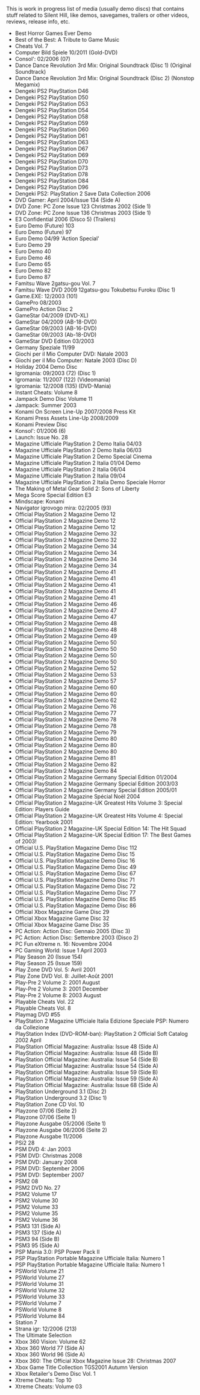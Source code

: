   This is work in progress list of media (usually demo discs) that contains stuff related to Silent Hill, like demos, savegames, trailers or other videos, reviews, release info, etc.
  
- Best Horror Games Ever Demo
- Best of the Best: A Tribute to Game Music
- Cheats Vol. 7
- Computer Bild Spiele 10/2011 (Gold-DVD)
- Consol': 02/2006 (07)
- Dance Dance Revolution 3rd Mix: Original Soundtrack (Disc 1) (Original Soundtrack)
- Dance Dance Revolution 3rd Mix: Original Soundtrack (Disc 2) (Nonstop Megamix)
- Dengeki PS2 PlayStation D46
- Dengeki PS2 PlayStation D50
- Dengeki PS2 PlayStation D53
- Dengeki PS2 PlayStation D54
- Dengeki PS2 PlayStation D58
- Dengeki PS2 PlayStation D59
- Dengeki PS2 PlayStation D60
- Dengeki PS2 PlayStation D61
- Dengeki PS2 PlayStation D63
- Dengeki PS2 PlayStation D67
- Dengeki PS2 PlayStation D69
- Dengeki PS2 PlayStation D70
- Dengeki PS2 PlayStation D73
- Dengeki PS2 PlayStation D78
- Dengeki PS2 PlayStation D84
- Dengeki PS2 PlayStation D96
- Dengeki PS2: PlayStation 2 Save Data Collection 2006
- DVD Gamer: April 2004/Issue 134 (Side A)
- DVD Zone: PC Zone Issue 123 Christmas 2002 (Side 1)
- DVD Zone: PC Zone Issue 136 Christmas 2003 (Side 1)
- E3 Confidential 2006 (Disco 5) (Trailers)
- Euro Demo (Future) 103
- Euro Demo (Future) 97
- Euro Demo 04/99 'Action Special'
- Euro Demo 29
- Euro Demo 40
- Euro Demo 46
- Euro Demo 65
- Euro Demo 82
- Euro Demo 87
- Famitsu Wave 2gatsu-gou Vol. 7
- Famitsu Wave DVD 2009 12gatsu-gou Tokubetsu Furoku (Disc 1)
- Game.EXE: 12/2003 (101)
- GamePro 08/2003
- GamePro Action Disc 2
- GameStar 04/2009 (DVD-XL)
- GameStar 04/2009 (AB-18-DVD)
- GameStar 09/2003 (AB-16-DVD)
- GameStar 09/2003 (Ab-18-DVD)
- GameStar DVD Edition 03/2003
- Germany Speziale 11/99
- Giochi per il Mio Computer DVD: Natale 2003
- Giochi per il Mio Computer: Natale 2003 (Disc D)
- Holiday 2004 Demo Disc
- Igromania: 09/2003 (72) (Disc 1)
- Igromania: 11/2007 (122) (Videomania)
- Igromania: 12/2008 (135) (DVD-Mania)
- Instant Cheats: Volume 8
- Jampack Demo Disc Volume 11
- Jampack: Summer 2003
- Konami On Screen Line-Up 2007/2008 Press Kit
- Konami Press Assets Line-Up 2008/2009
- Konami Preview Disc
- Konsol': 01/2006 (6)
- Launch: Issue No. 28
- Magazine Ufficiale PlayStation 2 Demo Italia 04/03
- Magazine Ufficiale PlayStation 2 Demo Italia 06/03
- Magazine Ufficiale PlayStation 2 Demo Special Cinema
- Magazine Ufficiale PlayStation 2 Italia 01/04 Demo
- Magazine Ufficiale PlayStation 2 Italia 06/04
- Magazine Ufficiale PlayStation 2 Italia 09/04
- Magazine Ufficiale PlayStation 2 Italia Demo Speciale Horror
- The Making of Metal Gear Solid 2: Sons of Liberty
- Mega Score Special Edition E3
- Mindscape: Konami
- Navigator igrovogo mira: 02/2005 (93)
- Official PlayStation 2 Magazine Demo 12
- Official PlayStation 2 Magazine Demo 12
- Official PlayStation 2 Magazine Demo 12
- Official PlayStation 2 Magazine Demo 32
- Official PlayStation 2 Magazine Demo 32
- Official PlayStation 2 Magazine Demo 34
- Official PlayStation 2 Magazine Demo 34
- Official PlayStation 2 Magazine Demo 34
- Official PlayStation 2 Magazine Demo 34
- Official PlayStation 2 Magazine Demo 41
- Official PlayStation 2 Magazine Demo 41
- Official PlayStation 2 Magazine Demo 41
- Official PlayStation 2 Magazine Demo 41
- Official PlayStation 2 Magazine Demo 41
- Official PlayStation 2 Magazine Demo 46
- Official PlayStation 2 Magazine Demo 47
- Official PlayStation 2 Magazine Demo 47
- Official PlayStation 2 Magazine Demo 48
- Official PlayStation 2 Magazine Demo 48
- Official PlayStation 2 Magazine Demo 49
- Official PlayStation 2 Magazine Demo 50
- Official PlayStation 2 Magazine Demo 50
- Official PlayStation 2 Magazine Demo 50
- Official PlayStation 2 Magazine Demo 50
- Official PlayStation 2 Magazine Demo 52
- Official PlayStation 2 Magazine Demo 53
- Official PlayStation 2 Magazine Demo 57
- Official PlayStation 2 Magazine Demo 60
- Official PlayStation 2 Magazine Demo 60
- Official PlayStation 2 Magazine Demo 62
- Official PlayStation 2 Magazine Demo 76
- Official PlayStation 2 Magazine Demo 77
- Official PlayStation 2 Magazine Demo 78
- Official PlayStation 2 Magazine Demo 78
- Official PlayStation 2 Magazine Demo 79
- Official PlayStation 2 Magazine Demo 80
- Official PlayStation 2 Magazine Demo 80
- Official PlayStation 2 Magazine Demo 80
- Official PlayStation 2 Magazine Demo 81
- Official PlayStation 2 Magazine Demo 82
- Official PlayStation 2 Magazine Demo 84
- Official PlayStation 2 Magazine Germany Special Edition 01/2004
- Official PlayStation 2 Magazine Germany Special Edition 2003/03
- Official PlayStation 2 Magazine Germany Special Edition 2005/01
- Official PlayStation 2 Magazine Spécial Noël 2004
- Official PlayStation 2 Magazine-UK Greatest Hits Volume 3: Special Edition: Players Guide
- Official PlayStation 2 Magazine-UK Greatest Hits Volume 4: Special Edition: Yearbook 2001
- Official PlayStation 2 Magazine-UK Special Edition 14: The Hit Squad
- Official PlayStation 2 Magazine-UK Special Edition 17: The Best Games of 2003!
- Official U.S. PlayStation Magazine Demo Disc 112
- Official U.S. PlayStation Magazine Demo Disc 15
- Official U.S. PlayStation Magazine Demo Disc 16
- Official U.S. PlayStation Magazine Demo Disc 49
- Official U.S. PlayStation Magazine Demo Disc 67
- Official U.S. PlayStation Magazine Demo Disc 71
- Official U.S. PlayStation Magazine Demo Disc 72
- Official U.S. PlayStation Magazine Demo Disc 77
- Official U.S. PlayStation Magazine Demo Disc 85
- Official U.S. PlayStation Magazine Demo Disc 86
- Official Xbox Magazine Game Disc 29
- Official Xbox Magazine Game Disc 32
- Official Xbox Magazine Game Disc 35
- PC Action: Action Disc: Gennaio 2005 (Disc 3)
- PC Action: Action Disc: Settembre 2003 (Disco 2)
- PC Fun eXtreme n. 16: Novembre 2004
- PC Gaming World: Issue 1 April 2003
- Play Season 20 (Issue 154)
- Play Season 25 (Issue 159)
- Play Zone DVD Vol. 5: Avril 2001
- Play Zone DVD Vol. 8: Juillet-Août 2001
- Play-Pre 2 Volume 2: 2001 August
- Play-Pre 2 Volume 3: 2001 December
- Play-Pre 2 Volume 8: 2003 August
- Playable Cheats Vol. 22
- Playable Cheats Vol. 8
- Playmag DVD #55
- PlayStation 2 Magazine Ufficiale Italia Edizione Speciale PSP: Numero da Collezione
- PlayStation Index (DVD-ROM-ban): PlayStation 2 Official Soft Catalog 2002 April
- PlayStation Official Magazine: Australia: Issue 48 (Side A)
- PlayStation Official Magazine: Australia: Issue 48 (Side B)
- PlayStation Official Magazine: Australia: Issue 54 (Side B)
- PlayStation Official Magazine: Australia: Issue 54 (Side A)
- PlayStation Official Magazine: Australia: Issue 59 (Side B)
- PlayStation Official Magazine: Australia: Issue 59 (Side A)
- PlayStation Official Magazine: Australia: Issue 68 (Side A)
- PlayStation Underground 3.1 (Disc 2)
- PlayStation Underground 3.2 (Disc 1)
- PlayStation Zone CD Vol. 10
- Playzone 07/06 (Seite 2)
- Playzone 07/06 (Seite 1)
- Playzone Ausgabe 05/2006 (Seite 1)
- Playzone Ausgabe 06/2006 (Seite 2)
- Playzone Ausgabe 11/2006
- PSi2 28
- PSM DVD 4: Jan 2003
- PSM DVD: Christmas 2008
- PSM DVD: January 2008
- PSM DVD: September 2006
- PSM DVD: September 2007
- PSM2 08
- PSM2 DVD No. 27
- PSM2 Volume 17
- PSM2 Volume 30
- PSM2 Volume 33
- PSM2 Volume 35
- PSM2 Volume 36
- PSM3 131 (Side A)
- PSM3 137 (Side A)
- PSM3 94 (Side B)
- PSM3 95 (Side A)
- PSP Mania 3.0: PSP Power Pack II
- PSP PlayStation Portable Magazine Ufficiale Italia: Numero 1
- PSP PlayStation Portable Magazine Ufficiale Italia: Numero 1
- PSWorld Volume 21
- PSWorld Volume 27
- PSWorld Volume 31
- PSWorld Volume 32
- PSWorld Volume 33
- PSWorld Volume 7
- PSWorld Volume 8
- PSWorld Volume 84
- Station 7
- Strana igr: 12/2006 (213)
- The Ultimate Selection
- Xbox 360 Vision: Volume 62
- Xbox 360 World 77 (Side A)
- Xbox 360 World 96 (Side A)
- Xbox 360: The Official Xbox Magazine Issue 28: Christmas 2007
- Xbox Game Title Collection TGS2001 Autumn Version
- Xbox Retailer's Demo Disc Vol. 1
- Xtreme Cheats: Top 10
- Xtreme Cheats: Volume 03

